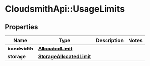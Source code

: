 # CloudsmithApi::UsageLimits

## Properties
Name | Type | Description | Notes
------------ | ------------- | ------------- | -------------
**bandwidth** | [**AllocatedLimit**](AllocatedLimit.md) |  | 
**storage** | [**StorageAllocatedLimit**](StorageAllocatedLimit.md) |  | 


